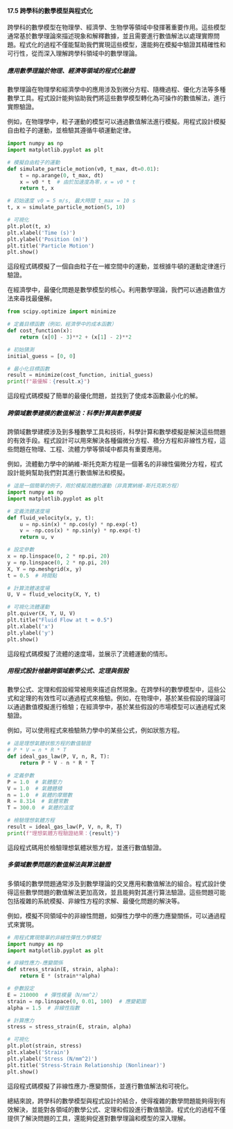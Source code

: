 #### 17.5 跨學科的數學模型與程式化

跨學科的數學模型在物理學、經濟學、生物學等領域中發揮著重要作用。這些模型通常基於數學理論來描述現象和解釋數據，並且需要進行數值解法以處理實際問題。程式化的過程不僅能幫助我們實現這些模型，還能夠在模擬中驗證其精確性和可行性，從而深入理解跨學科領域中的數學理論。

##### 應用數學理論於物理、經濟等領域的程式化驗證

數學理論在物理學和經濟學中的應用涉及到微分方程、隨機過程、優化方法等多種數學工具。程式設計能夠協助我們將這些數學模型轉化為可操作的數值解法，進行實際驗證。

例如，在物理學中，粒子運動的模型可以通過數值解法進行模擬。用程式設計模擬自由粒子的運動，並檢驗其遵循牛頓運動定律。

```python
import numpy as np
import matplotlib.pyplot as plt

# 模擬自由粒子的運動
def simulate_particle_motion(v0, t_max, dt=0.01):
    t = np.arange(0, t_max, dt)
    x = v0 * t  # 由於加速度為零，x = v0 * t
    return t, x

# 初始速度 v0 = 5 m/s, 最大時間 t_max = 10 s
t, x = simulate_particle_motion(5, 10)

# 可視化
plt.plot(t, x)
plt.xlabel('Time (s)')
plt.ylabel('Position (m)')
plt.title('Particle Motion')
plt.show()
```

這段程式碼模擬了一個自由粒子在一維空間中的運動，並根據牛頓的運動定律進行驗證。

在經濟學中，最優化問題是數學模型的核心。利用數學理論，我們可以通過數值方法來尋找最優解。

```python
from scipy.optimize import minimize

# 定義目標函數（例如，經濟學中的成本函數）
def cost_function(x):
    return (x[0] - 3)**2 + (x[1] - 2)**2

# 初始猜測
initial_guess = [0, 0]

# 最小化目標函數
result = minimize(cost_function, initial_guess)
print(f"最優解：{result.x}")
```

這段程式碼模擬了簡單的最優化問題，並找到了使成本函數最小化的解。

##### 跨領域數學建模的數值解法：科學計算與數學模擬

跨領域數學建模涉及到多種數學工具和技術，科學計算和數學模擬是解決這些問題的有效手段。程式設計可以用來解決各種偏微分方程、積分方程和非線性方程，這些問題在物理、工程、流體力學等領域中都具有重要應用。

例如，流體動力學中的納維-斯托克斯方程是一個著名的非線性偏微分方程，程式設計能夠幫助我們對其進行數值解法和模擬。

```python
# 這是一個簡單的例子，用於模擬流體的運動（非真實納維-斯托克斯方程）
import numpy as np
import matplotlib.pyplot as plt

# 定義流體速度場
def fluid_velocity(x, y, t):
    u = np.sin(x) * np.cos(y) * np.exp(-t)
    v = -np.cos(x) * np.sin(y) * np.exp(-t)
    return u, v

# 設定參數
x = np.linspace(0, 2 * np.pi, 20)
y = np.linspace(0, 2 * np.pi, 20)
X, Y = np.meshgrid(x, y)
t = 0.5  # 時間點

# 計算流體速度場
U, V = fluid_velocity(X, Y, t)

# 可視化流體運動
plt.quiver(X, Y, U, V)
plt.title("Fluid Flow at t = 0.5")
plt.xlabel('x')
plt.ylabel('y')
plt.show()
```

這段程式碼模擬了流體的速度場，並展示了流體運動的情形。

##### 用程式設計檢驗跨領域數學公式、定理與假設

數學公式、定理和假設經常被用來描述自然現象。在跨學科的數學模型中，這些公式和定理的有效性可以通過程式來檢驗。例如，在物理中，基於某些假設的理論可以通過數值模擬進行檢驗；在經濟學中，基於某些假設的市場模型可以通過程式來驗證。

例如，可以使用程式來檢驗熱力學中的某些公式，例如狀態方程。

```python
# 這是理想氣體狀態方程的數值驗證
# P * V = n * R * T
def ideal_gas_law(P, V, n, R, T):
    return P * V - n * R * T

# 定義參數
P = 1.0  # 氣體壓力
V = 1.0  # 氣體體積
n = 1.0  # 氣體的摩爾數
R = 8.314  # 氣體常數
T = 300.0  # 氣體的溫度

# 檢驗理想氣體方程
result = ideal_gas_law(P, V, n, R, T)
print(f"理想氣體方程驗證結果：{result}")
```

這段程式碼用於檢驗理想氣體狀態方程，並進行數值驗證。

##### 多領域數學問題的數值解法與算法驗證

多領域的數學問題通常涉及到數學理論的交叉應用和數值解法的組合。程式設計使得這些數學問題的數值解法更加高效，並且能夠對其進行算法驗證。這些問題可能包括複雜的系統模擬、非線性方程的求解、最優化問題的解決等。

例如，模擬不同領域中的非線性問題，如彈性力學中的應力應變關係，可以通過程式來實現。

```python
# 用程式實現簡單的非線性彈性力學模型
import numpy as np
import matplotlib.pyplot as plt

# 非線性應力-應變關係
def stress_strain(E, strain, alpha):
    return E * (strain**alpha)

# 參數設定
E = 210000  # 彈性模量（N/mm^2）
strain = np.linspace(0, 0.01, 100)  # 應變範圍
alpha = 1.5  # 非線性指數

# 計算應力
stress = stress_strain(E, strain, alpha)

# 可視化
plt.plot(strain, stress)
plt.xlabel('Strain')
plt.ylabel('Stress (N/mm^2)')
plt.title('Stress-Strain Relationship (Nonlinear)')
plt.show()
```

這段程式碼模擬了非線性應力-應變關係，並進行數值解法和可視化。

總結來說，跨學科的數學模型與程式設計的結合，使得複雜的數學問題能夠得到有效解決，並能對各領域的數學公式、定理和假設進行數值驗證。程式化的過程不僅提供了解決問題的工具，還能夠促進對數學理論和模型的深入理解。
